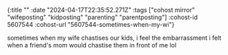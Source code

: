 {:title ""
 :date "2024-04-17T22:35:52.271Z"
 :tags ["cohost mirror" "wifeposting" "kidposting" "parenting" "parentposting"]
 :cohost-id 5607544
 :cohost-url "5607544-sometimes-when-my-wi"}

sometimes when my wife chastises our kids, i feel the embarrassment i felt when a friend's mom would chastise them in front of me lol